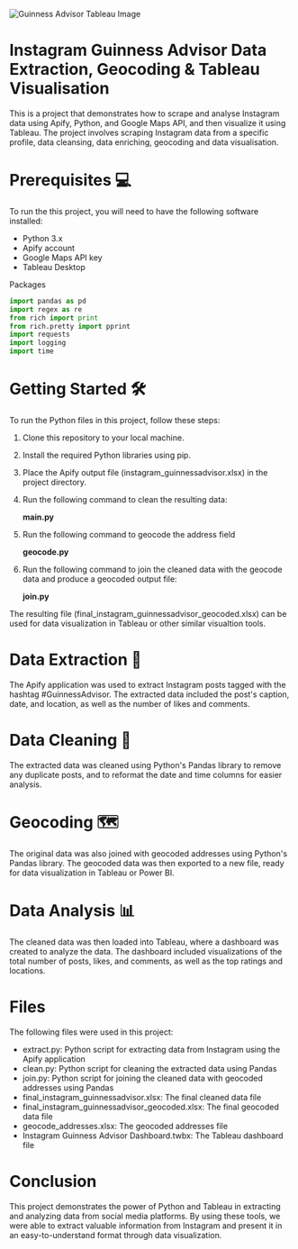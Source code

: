 
![Guinness Advisor Tableau Image](https://user-images.githubusercontent.com/65492956/230768902-1c5af60d-627b-4411-9d4e-58fa7e09e437.jpg)

# **Instagram Guinness Advisor Data Extraction, Geocoding & Tableau Visualisation** 
This is a project that demonstrates how to scrape and analyse Instagram data using Apify, Python, and Google Maps API, and then visualize it using Tableau. The project involves scraping Instagram data from a specific profile, data cleansing, data enriching, geocoding and data visualisation.

# Prerequisites 💻
To run the this project, you will need to have the following software installed:

- Python 3.x
- Apify account
- Google Maps API key
- Tableau Desktop

Packages

```python 
import pandas as pd
import regex as re
from rich import print
from rich.pretty import pprint
import requests
import logging
import time
```

# Getting Started 🛠
To run the Python files in this project, follow these steps:

1. Clone this repository to your local machine.
2. Install the required Python libraries using pip.
3. Place the Apify output file (instagram_guinnessadvisor.xlsx) in the project directory.
4. Run the following command to clean the resulting data:

    **main.py**

5. Run the following command to geocode the address field

     **geocode.py**

6. Run the following command to join the cleaned data with the geocode data and produce a geocoded output file:

    **join.py**

The resulting file (final_instagram_guinnessadvisor_geocoded.xlsx) can be used for data visualization in Tableau or other similar visualtion tools.

# Data Extraction 🔑
The Apify application was used to extract Instagram posts tagged with the hashtag #GuinnessAdvisor. The extracted data included the post's caption, date, and location, as well as the number of likes and comments.

# Data Cleaning 🧼
The extracted data was cleaned using Python's Pandas library to remove any duplicate posts, and to reformat the date and time columns for easier analysis.

# Geocoding 🗺
The original data was also joined with geocoded addresses using Python's Pandas library. The geocoded data was then exported to a new file, ready for data visualization in Tableau or Power BI.

# Data Analysis 📊
The cleaned data was then loaded into Tableau, where a dashboard was created to analyze the data. The dashboard included visualizations of the total number of posts, likes, and comments, as well as the top ratings and locations.


# Files
The following files were used in this project:

- extract.py: Python script for extracting data from Instagram using the Apify application
- clean.py: Python script for cleaning the extracted data using Pandas
- join.py: Python script for joining the cleaned data with geocoded addresses using Pandas
- final_instagram_guinnessadvisor.xlsx: The final cleaned data file
- final_instagram_guinnessadvisor_geocoded.xlsx: The final geocoded data file
- geocode_addresses.xlsx: The geocoded addresses file
- Instagram Guinness Advisor Dashboard.twbx: The Tableau dashboard file

# Conclusion
This project demonstrates the power of Python and Tableau in extracting and analyzing data from social media platforms. By using these tools, we were able to extract valuable information from Instagram and present it in an easy-to-understand format through data visualization.
